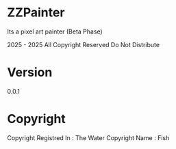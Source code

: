 # ZZPainter
Its a pixel art painter
(Beta Phase)

2025 - 2025 All Copyright Reserved
Do Not Distribute 

# Version
0.0.1


# Copyright 
Copyright Registred In : The Water
Copyright Name : Fish
